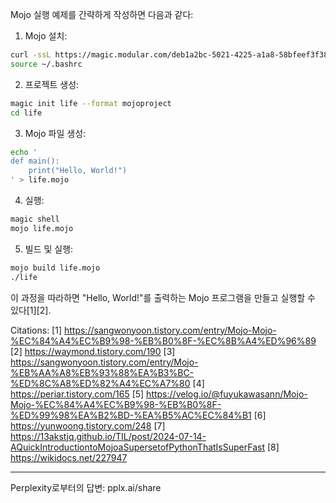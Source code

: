 Mojo 실행 예제를 간략하게 작성하면 다음과 같다:

1. Mojo 설치:
```bash
curl -ssL https://magic.modular.com/deb1a2bc-5021-4225-a1a8-58bfeef3f387 | bash
source ~/.bashrc
```

2. 프로젝트 생성:
```bash
magic init life --format mojoproject
cd life
```

3. Mojo 파일 생성:
```bash
echo '
def main():
    print("Hello, World!")
' > life.mojo
```

4. 실행:
```bash
magic shell
mojo life.mojo
```

5. 빌드 및 실행:
```bash
mojo build life.mojo
./life
```

이 과정을 따라하면 "Hello, World!"를 출력하는 Mojo 프로그램을 만들고 실행할 수 있다[1][2].

Citations:
[1] https://sangwonyoon.tistory.com/entry/Mojo-Mojo-%EC%84%A4%EC%B9%98-%EB%B0%8F-%EC%8B%A4%ED%96%89
[2] https://waymond.tistory.com/190
[3] https://sangwonyoon.tistory.com/entry/Mojo-%EB%AA%A8%EB%93%88%EA%B3%BC-%ED%8C%A8%ED%82%A4%EC%A7%80
[4] https://periar.tistory.com/165
[5] https://velog.io/@fuyukawasann/Mojo-Mojo-%EC%84%A4%EC%B9%98-%EB%B0%8F-%ED%99%98%EA%B2%BD-%EA%B5%AC%EC%84%B1
[6] https://yunwoong.tistory.com/248
[7] https://13akstjq.github.io/TIL/post/2024-07-14-AQuickIntroductiontoMojoaSupersetofPythonThatIsSuperFast
[8] https://wikidocs.net/227947

---
Perplexity로부터의 답변: pplx.ai/share
